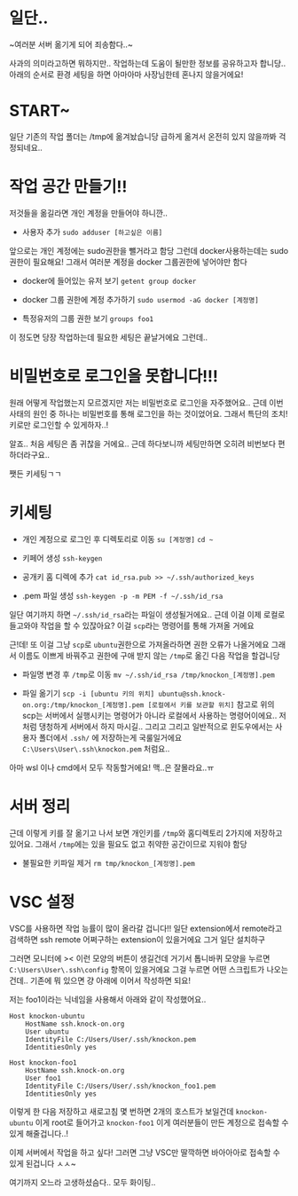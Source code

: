 # 일단..
~여러분 서버 옮기게 되어 죄송함다..~

사과의 의미라고하면 뭐하지만.. 
작업하는데 도움이 될만한 정보를 공유하고자 합니당..
아래의 순서로 환경 세팅을 하면 아마아마 사장님한테 혼나지 않을거에요!

# START~
일단 기존의 작업 폴더는 /tmp에 옮겨놨습니당
급하게 옮겨서 온전히 있지 않을까봐 걱정되네요..


# 작업 공간 만들기!!
저것들을 옮길라면 개인 계정을 만들어야 하니깐..

- 사용자 추가
`sudo adduser [하고싶은 이름]`

앞으로는 개인 계정에는 sudo권한을 뺄거라고 함당
그런데 docker사용하는데는 sudo 권한이 필요해요!
그래서 여러분 계정을 docker 그룹권한에 넣어야만 함다

- docker에 들어있는 유저 보기
`getent group docker`

- docker 그룹 권한에 계정 추가하기
`sudo usermod -aG docker [계정명]`

- 특정유저의 그룹 권한 보기
`groups foo1`

이 정도면 당장 작업하는데 필요한 세팅은 끝날거에요 그런데..


# 비밀번호로 로그인을 못합니다!!!
원래 어떻게 작업했는지 모르겠지만 저는 비밀번호로 로그인을 자주했어요..
근데 이번 사태의 원인 중 하나는 비밀번호를 통해 로그인을 하는 것이었어요.
그래서 특단의 조치! 키로만 로그인할 수 있게하자..!

알죠.. 처음 세팅은 좀 귀찮을 거에요.. 근데 하다보니까 세팅만하면 오히려 비번보다 편하더라구요..

쨋든 키세팅ㄱㄱ


# 키세팅
- 개인 계정으로 로그인 후 디렉토리로 이동
`su [계정명]`
`cd ~`

- 키페어 생성
`ssh-keygen`

- 공개키 홈 디렉에 추가
`cat id_rsa.pub >> ~/.ssh/authorized_keys`

- .pem 파일 생성
`ssh-keygen -p -m PEM -f ~/.ssh/id_rsa`

일단 여기까지 하면 `~/.ssh/id_rsa`라는 파일이 생성될거에요..
근데 이걸 이제 로컬로 들고와야 작업을 할 수 있잖아요?
이걸 `scp`라는 명령어를 통해 가져올 거에요

근!데! 또 이걸 그냥 `scp`로 `ubuntu`권한으로 가져올라하면 권한 오류가 나올거에요
그래서 이름도 이쁘게 바꿔주고 권한에 구애 받지 않는 `/tmp`로 옮긴 다음 작업을 할겁니당

- 파일명 변경 후 `/tmp`로 이동
`mv ~/.ssh/id_rsa /tmp/knockon_[계정명].pem`

- 파일 옮기기
`scp -i [ubuntu 키의 위치] ubuntu@ssh.knock-on.org:/tmp/knockon_[계정명].pem [로컬에서 키를 보관할 위치]`
참고로 위의 scp는 서버에서 실행시키는 명령어가 아니라 로컬에서 사용하는 명령어이에요.. 저처럼 댕청하게 서버에서 하지 마시길..
그리고 그리고 일반적으로 윈도우에서는 사용자 폴더에서 `.ssh/` 에 저장하는게 국룰일거에요
`C:\Users\User\.ssh\knockon.pem`
처럼요..

아마 wsl 이나 cmd에서 모두 작동할거에요! 맥..은 잘몰라요..ㅠ

# 서버 정리
근데 이렇게 키를 잘 옮기고 나서 보면 개인키를 `/tmp`와 홈디렉토리 2가지에 저장하고 있어요. 
그래서 `/tmp`에는 있을 필요도 없고 취약한 공간이므로 지워야 함당

- 불필요한 키파일 제거
`rm tmp/knockon_[계정명].pem`

# VSC 설정
VSC를 사용하면 작업 능률이 많이 올라갈 겁니다!!
일단 extension에서 remote라고 검색하면 ssh remote 어쩌구하는 extension이 있을거에요
그거 일단 설치하구

그러면 모니터에 >< 이런 모양의 버튼이 생길건데 거기서 톱니바퀴 모양을 누르면 
`C:\Users\User\.ssh\config` 항목이 있을거에요 그걸 누르면 어떤 스크립트가 나오는건데..
기존에 뭐 있으면 걍 아래에 이어서 작성하면 되요!

저는 foo1이라는 닉네임을 사용해서 아래와 같이 작성했어요..
```
Host knockon-ubuntu
    HostName ssh.knock-on.org
    User ubuntu
    IdentityFile C:/Users/User/.ssh/knockon.pem
    IdentitiesOnly yes

Host knockon-foo1
    HostName ssh.knock-on.org
    User foo1
    IdentityFile C:/Users/User/.ssh/knockon_foo1.pem
    IdentitiesOnly yes
```

이렇게 한 다음 저장하고 새로고침 몇 번하면 2개의 호스트가 보일건데
`knockon-ubuntu` 이게 root로 들어가고
`knockon-foo1` 이게 여러분들이 만든 계정으로 접속할 수 있게 해줄겁니다..!

이제 서버에서 작업을 하고 싶다! 그러면 그냥 VSC만 딸깍하면 바아아아로 접속할 수 있게 된겁니다 ㅅㅅ~

여기까지 오느라 고생하셨슴다.. 모두 화이팅..